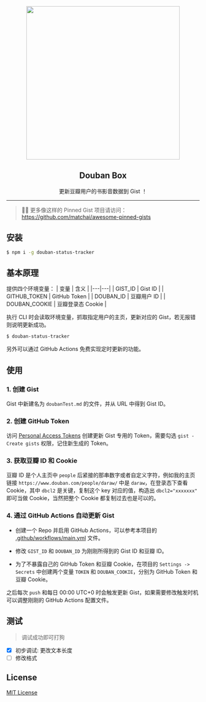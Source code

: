 <p align="center">
  <img width="400" src="https://user-images.githubusercontent.com/12277082/75358669-3dc4f480-58ee-11ea-8359-1dff65a7ff1d.png" />
  <h2 align="center">Douban Box</h2>
  <p align="center">更新豆瓣用户的书影音数据到 Gist ！</p>
</p>

--- 

> 📌✨ 更多像这样的 Pinned Gist 项目请访问：https://github.com/matchai/awesome-pinned-gists

## 安装
``` sh
$ npm i -g douban-status-tracker
```

## 基本原理
提供四个环境变量：
| 变量 | 含义 |
|---|---|
| GIST_ID | Gist ID |
| GITHUB_TOKEN | GitHub Token |
| DOUBAN_ID | 豆瓣用户 ID |
| DOUBAN_COOKIE | 豆瓣登录态 Cookie |

执行 CLI 时会读取环境变量，抓取指定用户的主页，更新对应的 Gist，若无报错则说明更新成功。 

``` sh
$ douban-status-tracker
```

另外可以通过 GitHub Actions 免费实现定时更新的功能。

## 使用
### 1. 创建 Gist
Gist 中新建名为 `doubanTest.md` 的文件，并从 URL 中得到 Gist ID。

### 2. 创建 GitHub Token
访问 [Personal Access Tokens](https://github.com/settings/tokens) 创建更新 Gist 专用的 Token，需要勾选 `gist - Create gists` 权限，记住新生成的 Token。

### 3. 获取豆瓣 ID 和 Cookie
豆瓣 ID 是个人主页中 `people` 后紧接的那串数字或者自定义字符，例如我的主页链接 `https://www.douban.com/people/daraw/` 中是 `daraw`，在登录态下查看 Cookie，其中 `dbcl2` 是关键，复制这个 key 对应的值，构造出 `dbcl2="xxxxxxx"` 即可当做 Cookie，当然把整个 Cookie 都复制过去也是可以的。

### 4. 通过 GitHub Actions 自动更新 Gist
- 创建一个 Repo 并启用 GitHub Actions，可以参考本项目的 [.github/workflows/main.yml](https://github.com/CodeDaraW/douban-status-tracker/blob/master/.github/workflows/main.yml) 文件。

- 修改 `GIST_ID` 和 `DOUBAN_ID` 为刚刚所得到的 Gist ID 和豆瓣 ID。  

- 为了不暴露自己的 GitHub Token 和豆瓣 Cookie，在项目的 `Settings -> Secrets` 中创建两个变量 `TOKEN` 和 `DOUBAN_COOKIE`，分别为 GitHub Token 和豆瓣 Cookie。  

之后每次 `push` 和每日 00:00 UTC+0 时会触发更新 Gist，如果需要修改触发时机可以调整刚刚的 GitHub Actions 配置文件。

## 测试

> 调试成功即可打狗

- [x] 初步调试: 更改文本长度
- [ ] 修改格式

## License
[MIT License](https://github.com/CodeDaraW/douban-status-tracker/blob/master/LICENSE)